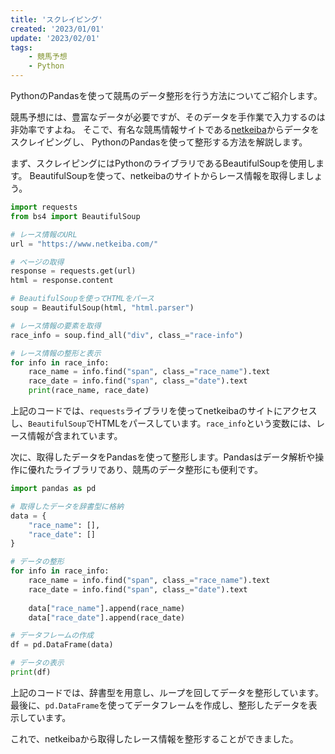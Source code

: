 ```yaml
---
title: 'スクレイピング'
created: '2023/01/01'
update: '2023/02/01'
tags: 
    - 競馬予想
    - Python
---
```


PythonのPandasを使って競馬のデータ整形を行う方法についてご紹介します。

競馬予想には、豊富なデータが必要ですが、そのデータを手作業で入力するのは非効率ですよね。
そこで、有名な競馬情報サイトである[netkeiba](https://www.netkeiba.com/)からデータをスクレイピングし、
PythonのPandasを使って整形する方法を解説します。

まず、スクレイピングにはPythonのライブラリであるBeautifulSoupを使用します。
BeautifulSoupを使って、netkeibaのサイトからレース情報を取得しましょう。

``` python
import requests
from bs4 import BeautifulSoup

# レース情報のURL
url = "https://www.netkeiba.com/"

# ページの取得
response = requests.get(url)
html = response.content

# BeautifulSoupを使ってHTMLをパース
soup = BeautifulSoup(html, "html.parser")

# レース情報の要素を取得
race_info = soup.find_all("div", class_="race-info")

# レース情報の整形と表示
for info in race_info:
    race_name = info.find("span", class_="race_name").text
    race_date = info.find("span", class_="date").text
    print(race_name, race_date)
```

上記のコードでは、`requests`ライブラリを使ってnetkeibaのサイトにアクセスし、`BeautifulSoup`でHTMLをパースしています。`race_info`という変数には、レース情報が含まれています。

次に、取得したデータをPandasを使って整形します。Pandasはデータ解析や操作に優れたライブラリであり、競馬のデータ整形にも便利です。

```python
import pandas as pd

# 取得したデータを辞書型に格納
data = {
    "race_name": [],
    "race_date": []
}

# データの整形
for info in race_info:
    race_name = info.find("span", class_="race_name").text
    race_date = info.find("span", class_="date").text
    
    data["race_name"].append(race_name)
    data["race_date"].append(race_date)

# データフレームの作成
df = pd.DataFrame(data)

# データの表示
print(df)
```

上記のコードでは、辞書型を用意し、ループを回してデータを整形しています。最後に、`pd.DataFrame`を使ってデータフレームを作成し、整形したデータを表示しています。

これで、netkeibaから取得したレース情報を整形することができました。
